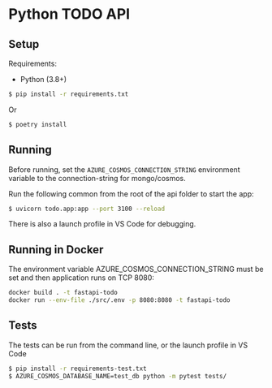 # Python TODO API

## Setup

Requirements:

- Python (3.8+)

```bash
$ pip install -r requirements.txt
```

Or

```bash
$ poetry install
```

## Running

Before running, set the `AZURE_COSMOS_CONNECTION_STRING` environment variable to the connection-string for mongo/cosmos.

Run the following common from the root of the api folder to start the app:

```bash
$ uvicorn todo.app:app --port 3100 --reload
```

There is also a launch profile in VS Code for debugging.

## Running in Docker

The environment variable AZURE_COSMOS_CONNECTION_STRING must be set and then application runs on TCP 8080:

```bash
docker build . -t fastapi-todo
docker run --env-file ./src/.env -p 8080:8080 -t fastapi-todo
```

## Tests

The tests can be run from the command line, or the launch profile in VS Code

```bash
$ pip install -r requirements-test.txt
$ AZURE_COSMOS_DATABASE_NAME=test_db python -m pytest tests/
```
